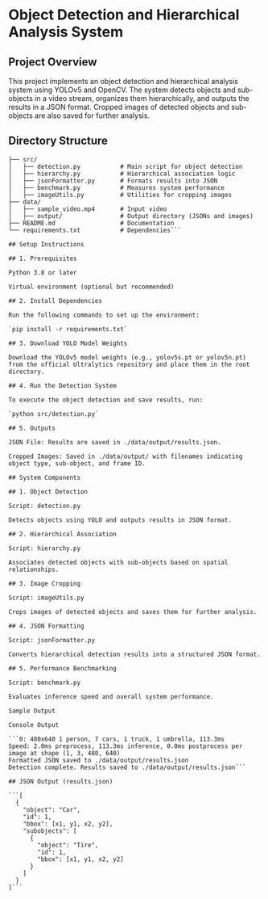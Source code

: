 # Object Detection and Hierarchical Analysis System

## Project Overview

This project implements an object detection and hierarchical analysis system using YOLOv5 and OpenCV. The system detects objects and sub-objects in a video stream, organizes them hierarchically, and outputs the results in a JSON format. Cropped images of detected objects and sub-objects are also saved for further analysis.

## Directory Structure

```objectDetectionProject/
├── src/
│   ├── detection.py           # Main script for object detection
│   ├── hierarchy.py           # Hierarchical association logic
│   ├── jsonFormatter.py       # Formats results into JSON
│   ├── benchmark.py           # Measures system performance
│   ├── imageUtils.py          # Utilities for cropping images
├── data/
│   ├── sample_video.mp4       # Input video
│   ├── output/                # Output directory (JSONs and images)
├── README.md                  # Documentation
└── requirements.txt           # Dependencies```

## Setup Instructions

## 1. Prerequisites

Python 3.8 or later

Virtual environment (optional but recommended)

## 2. Install Dependencies

Run the following commands to set up the environment:

`pip install -r requirements.txt`

## 3. Download YOLO Model Weights

Download the YOLOv5 model weights (e.g., yolov5s.pt or yolov5n.pt) from the official Ultralytics repository and place them in the root directory.

## 4. Run the Detection System

To execute the object detection and save results, run:

`python src/detection.py`

## 5. Outputs

JSON File: Results are saved in ./data/output/results.json.

Cropped Images: Saved in ./data/output/ with filenames indicating object type, sub-object, and frame ID.

## System Components

## 1. Object Detection

Script: detection.py

Detects objects using YOLO and outputs results in JSON format.

## 2. Hierarchical Association

Script: hierarchy.py

Associates detected objects with sub-objects based on spatial relationships.

## 3. Image Cropping

Script: imageUtils.py

Crops images of detected objects and saves them for further analysis.

## 4. JSON Formatting

Script: jsonFormatter.py

Converts hierarchical detection results into a structured JSON format.

## 5. Performance Benchmarking

Script: benchmark.py

Evaluates inference speed and overall system performance.

Sample Output

Console Output

```0: 480x640 1 person, 7 cars, 1 truck, 1 umbrella, 113.3ms
Speed: 2.0ms preprocess, 113.3ms inference, 0.0ms postprocess per image at shape (1, 3, 480, 640)
Formatted JSON saved to ./data/output/results.json
Detection complete. Results saved to ./data/output/results.json```

## JSON Output (results.json)

```[
  {
    "object": "Car",
    "id": 1,
    "bbox": [x1, y1, x2, y2],
    "subobjects": [
      {
        "object": "Tire",
        "id": 1,
        "bbox": [x1, y1, x2, y2]
      }
    ]
  }
]```
